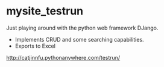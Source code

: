 # mysite_testrun

Just playing around with the python web framework DJango. 
- Implements CRUD and some searching capabilities.
- Exports to Excel


http://catjinnfu.pythonanywhere.com/testrun/
